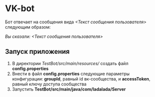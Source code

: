 # VK-bot

Бот отвечает на сообщения вида *<Текст сообщения пользователя>* следующим образом: 

*Вы сказали: <Текст сообщения пользователя>*

## Запуск приложения
1. В директории *TestBot/src/main/resources/* создать файл **config.properties**
2. Внести в файл **config.properties** следующие параметры конфигурации: **groupId**, равный id вк-сообщества, и **accessToken**, равный ключу доступа сообщества
3. Запустить **TestBot/src/main/java/com/ladalada/Server**
